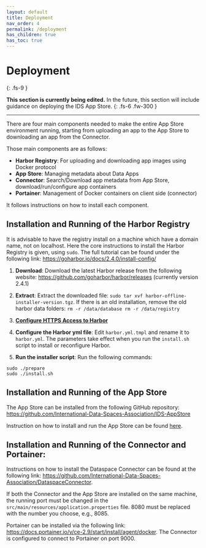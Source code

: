 ```yaml
---
layout: default
title: Deployment
nav_order: 4
permalink: /deployment
has_children: true
has_toc: true
---
```


# Deployment
{: .fs-9 }

**This section is currently being edited.** In the future, this section will include guidance on deploying the IDS App Store. 
{: .fs-6 .fw-300 }

---

There are four main components needed to make the entire App Store environment running, starting from uploading an app to the App Store to downloading an app from the Connector.  

Those main components are as follows: 
* **Harbor Registry**: For uploading and downloading app images using Docker protocol 
* **App Store**: Managing metadata about Data Apps
* **Connector**: Search/Download app metadata from App Store, download/run/configure app containers
* **Portainer**: Management of Docker containers on client side (connector)

It follows instructions on how to install each component.

## Installation  and Running of the Harbor Registry
It is advisable to have the registry install on a machine which have a domain name, not on localhost. Here the core instructions to install the Harbor Registry is given, using `sudo`. The full tutorial can be found under the following link: <https://goharbor.io/docs/2.4.0/install-config/>

1. **Download**: 
Download the latest Harbor release from the following website: <https://github.com/goharbor/harbor/releases> (currently version 2.4.1)

2. **Extract**: 
Extract the downloaded file: `sudo tar xvf harbor-offline-installer-version.tgz`. 
If there is an old installation, remove the old harbor data folders: `rm -r /data/database rm -r /data/registry` 

3. **[Configure HTTPS Access to Harbor](https://goharbor.io/docs/2.4.0/install-config/configure-https/)**

4. **Configure the Harbor yml file**: 
Edit `harbor.yml.tmpl` and rename it to `harbor.yml`. The parameters take effect when you run the `install.sh` script to install or reconfigure Harbor.

5. **Run the installer script**:
Run the following commands:
```
sudo ./prepare 
sudo ./install.sh
```

## Installation and Running of the App Store
The App Store can be installed from the following GitHub repository: <https://github.com/International-Data-Spaces-Association/IDS-AppStore>

Instruction on how to install and run the App Store can be found [here](https://international-data-spaces-association.github.io/IDS-AppStore/getting-started).


## Installation and Running of the Connector and Portainer: 

Instructions on how to install the Dataspace Connector can be found at the following link: <https://github.com/International-Data-Spaces-Association/DataspaceConnector>.

If both the Connector and the App Store are installed on the same machine, the running port must be changed in the `src/main/resources/application.properties` file. 8080 must be replaced with the number you choose, e.g., 8085.   

Portainer can be installed via the following link: <https://docs.portainer.io/v/ce-2.9/start/install/agent/docker>.
The Connector is configured to connect to Portainer on port 9000.




